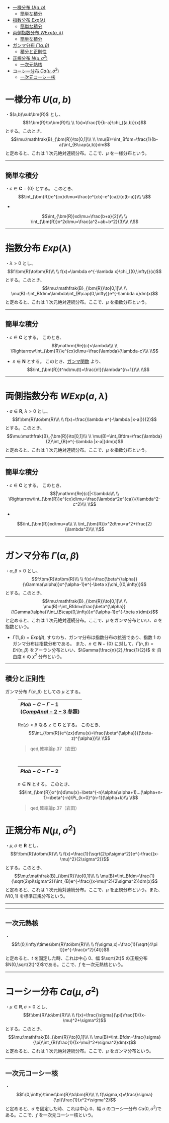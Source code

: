 
- [一様分布 $U(a,b)$](#一様分布-uab)
  - [簡単な積分](#簡単な積分)
- [指数分布 $Exp(λ)$](#指数分布-expλ)
  - [簡単な積分](#簡単な積分-1)
- [両側指数分布 $WExp(a,λ)$](#両側指数分布-wexpaλ)
  - [簡単な積分](#簡単な積分-2)
- [ガンマ分布 $Γ(α,β)$](#ガンマ分布-γαβ)
  - [積分と正則性](#積分と正則性)
- [正規分布 $N(μ,σ^2)$](#正規分布-nμσ2)
  - [一次元熱核](#一次元熱核)
- [コーシー分布 $Ca(μ,σ^2)$](#コーシー分布-caμσ2)
  - [一次元コーシー核](#一次元コーシー核)




# 一様分布 $U(a,b)$

・$(a,b)\sub\bm{R}$ とし、
$$f:\bm{R}\to\bm{R}\\\ \\
f(x)=\frac{1}{b-a}\chi_{(a,b)}(x)$$
とする。このとき、
$$\mu:\mathfrak{B}_{\bm{R}}\to[0,1]\\\ \\
\mu(B)=\int_Bfdm=\frac{1}{b-a}\int_{B\cap(a,b)}dm$$
と定めると、これは $1$ 次元絶対連続分布。ここで、$\mu$ を一様分布という。

---

## 簡単な積分

・$c\in\bm{C}-\{0\}$ とする。
このとき、
$$\int_{\bm{R}}e^{cx}d\mu=\frac{e^{cb}-e^{ca}}{c(b-a)}\\\ \\$$

- 
$$\int_{\bm{R}}xd\mu=\frac{b+a}{2}\\\ \\
\int_{\bm{R}}x^2d\mu=\frac{a^2+ab+b^2}{3}\\\ \\$$

---

# 指数分布 $Exp(λ)$

・$\lambda>0$ とし、
$$f:\bm{R}\to\bm{R}\\\ \\
f(x)=\lambda e^{-\lambda x}\chi_{(0,\infty)}(x)$$
とする。このとき、
$$\mu:\mathfrak{B}_{\bm{R}}\to[0,1]\\\ \\
\mu(B)=\int_Bfdm=\lambda\int_{B\cap(0,\infty)}e^{-\lambda x}dm(x)$$
と定めると、これは $1$ 次元絶対連続分布。ここで、$\mu$ を指数分布という。

---

## 簡単な積分

・$c\in\bm{C}$ とする。
このとき、
$$\mathrm{Re}(c)<\lambda\\\ \\
\Rightarrow\int_{\bm{R}}e^{cx}d\mu=\frac{\lambda}{\lambda-c}\\\ \\$$

- $n\in\bm{N}$ とする。
このとき、[ガンマ関数](C:/Users/naitodaichi/GitScript/Progress/COMPANAL/CA_C/CA_C_3_2.md) より、
$$\int_{\bm{R}}t^nd\mu(t)=\frac{n!}{\lambda^{n+1}}\\\ \\$$



---

# 両側指数分布 $WExp(a,λ)$

・$a\in\bm{R},\ \lambda>0$ とし、
$$f:\bm{R}\to\bm{R}\\\ \\
f(x)=\frac{\lambda e^{-\lambda |x-a|}}{2}$$
とする。このとき、
$$\mu:\mathfrak{B}_{\bm{R}}\to[0,1]\\\ \\
\mu(B)=\int_Bfdm=\frac{\lambda}{2}\int_{B}e^{-\lambda |x-a|}dm(x)$$
と定めると、これは $1$ 次元絶対連続分布。ここで、$\mu$ を指数分布という。

---

## 簡単な積分

・$c\in\bm{C}$ とする。
このとき、
$$|\mathrm{Re}(c)|<\lambda\\\ \\
\Rightarrow\int_{\bm{R}}e^{cx}d\mu=\frac{\lambda^2e^{ca}}{\lambda^2-c^2}\\\ \\$$

- 
$$\int_{\bm{R}}xd\mu=a\\\ \\
\int_{\bm{R}}x^2d\mu=a^2+\frac{2}{\lambda^2}\\\ \\$$

---

# ガンマ分布 $Γ(α,β)$

・$\alpha,\beta>0$ とし、
$$f:\bm{R}\to\bm{R}\\\ \\
f(x)=\frac{\beta^{\alpha}}{\Gamma(\alpha)}x^{\alpha-1}e^{-\beta x}\chi_{(0,\infty)}$$
とする。このとき、
$$\mu:\mathfrak{B}_{\bm{R}}\to[0,1]\\\ \\
\mu(B)=\int_Bfdm=\frac{\beta^{\alpha}}{\Gamma(\alpha)}\int_{B\cap(0,\infty)}x^{\alpha-1}e^{-\beta x}dm(x)$$
と定めると、これは $1$ 次元絶対連続分布。ここで、$\mu$ をガンマ分布といい、$\alpha$ を指数という。
<br>

- $\Gamma(1,\beta)=Exp(\beta)$, すなわち、ガンマ分布は指数分布の拡張であり、指数 $1$ のガンマ分布は指数分布である。
また、$n\in\bm{N}-\{0\}$ に対して、$\Gamma(n,\beta)=Erl(n,\beta)$ をアーラン分布といい、$\Gamma(\frac{n}{2},\frac{1}{2})$ を 自由度 $n$ の $\chi^2$ 分布という。

---

## 積分と正則性

<dl><dt>

ガンマ分布 $\Gamma(\alpha,\beta)$ としての $\mu$ とする。

</dt><dd>

|**$Plob-C-\Gamma- 1$** <br> ([$CompAnal-2-3$ 参照](Progress\COMPANAL\CompAnal_2_2.md))|
|:-|

$\mathrm{Re}(z)<\beta$ なる $z\in\bm{C}$ とする。
このとき、
$$\int_{\bm{R}}e^{zx}d\mu(x)=\frac{\beta^{\alpha}}{(\beta-z)^{\alpha}}\\\ \\$$
>qed,確率論p.37（岩田）

<br>

|**$Plob-C-\Gamma- 2$**|
|:-|

$n\in\bm{N}$ とする。
このとき、
$$\int_{\bm{R}}x^{n}d\mu(x)=\beta^{-n}\alpha(\alpha+1)...(\alpha+n-1)=\beta^{-n}\Pi_{k=0}^{n-1}(\alpha+k)\\\ \\$$
>qed,確率論p.37（岩田）


</dd></dl>


# 正規分布 $N(μ,σ^2)$

・$\mu,\sigma\in\bm{R}$ とし、
$$f:\bm{R}\to\bm{R}\\\ \\
f(x)=\frac{1}{\sqrt{2\pi\sigma^2}}e^{-\frac{(x-\mu)^2}{2\sigma^2}}$$
とする。このとき、
$$\mu:\mathfrak{B}_{\bm{R}}\to[0,1]\\\ \\
\mu(B)=\int_Bfdm=\frac{1}{\sqrt{2\pi\sigma^2}}\int_{B}e^{-\frac{(x-\mu)^2}{2\sigma^2}}dm(x)$$
と定めると、これは $1$ 次元絶対連続分布。ここで、$\mu$ を正規分布という。また、$N(0,1)$ を標準正規分布という。


---





---

## 一次元熱核

<dl><dt>

・$$f:(0,\infty)\times\bm{R}\to\bm{R}\\\ \\
f(\sigma,x)=\frac{1}{\sqrt{4\pi t}}e^{-\frac{x^2}{4t}}$$
と定めると、$t$ を固定した時、これは中心 $0$、幅 $\sqrt{2t}$ の正規分布 $N(0,\sqrt{2t}^2)$である。ここで、$f$ を一次元熱核という。
<br>

</dt><dd>



</dd></dl>


---

# コーシー分布 $Ca(μ,σ^2)$

・$\mu\in\bm{R},\sigma>0$ とし、
$$f:\bm{R}\to\bm{R}\\\ \\
f(x)=\frac{\sigma}{\pi}\frac{1}{(x-\mu)^2+\sigma^2}$$
とする。このとき、
$$\mu:\mathfrak{B}_{\bm{R}}\to[0,1]\\\ \\
\mu(B)=\int_Bfdm=\frac{\sigma}{\pi}\int_{B}\frac{1}{(x-\mu)^2+\sigma^2}dm(x)$$
と定めると、これは $1$ 次元絶対連続分布。ここで、$\mu$ をガンマ分布という。

---

## 一次元コーシー核

<dl><dt>

・$$f:(0,\infty)\times\bm{R}\to\bm{R}\\\ \\
f(\sigma,x)=\frac{\sigma}{\pi}\frac{1}{x^2+\sigma^2}$$
と定めると、$\sigma$ を固定した時、これは中心 $0$、幅 $\sigma$ のコーシー分布 $Ca(0,\sigma^2)$である。ここで、$f$ を一次元コーシー核という。
<br>

</dt><dd>



</dd></dl>


